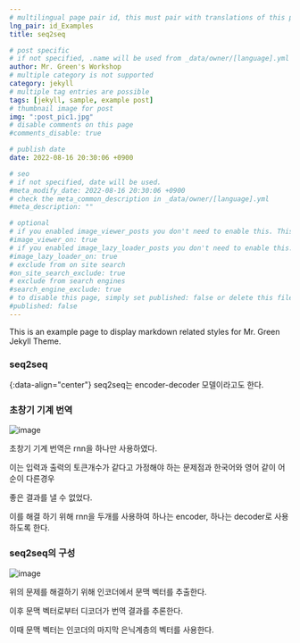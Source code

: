 ```yaml
---
# multilingual page pair id, this must pair with translations of this page. (This name must be unique)
lng_pair: id_Examples
title: seq2seq

# post specific
# if not specified, .name will be used from _data/owner/[language].yml
author: Mr. Green's Workshop
# multiple category is not supported
category: jekyll
# multiple tag entries are possible
tags: [jekyll, sample, example post]
# thumbnail image for post
img: ":post_pic1.jpg"
# disable comments on this page
#comments_disable: true

# publish date
date: 2022-08-16 20:30:06 +0900

# seo
# if not specified, date will be used.
#meta_modify_date: 2022-08-16 20:30:06 +0900
# check the meta_common_description in _data/owner/[language].yml
#meta_description: ""

# optional
# if you enabled image_viewer_posts you don't need to enable this. This is only if image_viewer_posts = false
#image_viewer_on: true
# if you enabled image_lazy_loader_posts you don't need to enable this. This is only if image_lazy_loader_posts = false
#image_lazy_loader_on: true
# exclude from on site search
#on_site_search_exclude: true
# exclude from search engines
#search_engine_exclude: true
# to disable this page, simply set published: false or delete this file
#published: false
---
```


<!-- outline-start -->

This is an example page to display markdown related styles for Mr. Green Jekyll Theme.

<!-- outline-end -->

### seq2seq
{:data-align="center"}
seq2seq는 encoder-decoder 모델이라고도 한다.  
  
  
  
### 초창기 기계 번역
![image](https://user-images.githubusercontent.com/42092560/184919250-5eaafb53-b4c1-43bc-aee0-0316eb6bb613.png)  

초창기 기계 번역은 rnn을 하나만 사용하였다.  
  
이는 입력과 출력의 토큰개수가 같다고 가정해야 하는 문제점과 한국어와 영어 같이 어순이 다른경우  
  
좋은 결과를 낼 수 없었다.  
  
이를 해결 하기 위해 rnn을 두개를 사용하여 하나는 encoder, 하나는 decoder로 사용하도록 한다.  
  
### seq2seq의 구성
  
![image](https://user-images.githubusercontent.com/42092560/184921514-dd165fd5-260e-466b-9196-87629d518939.png)  
  
위의 문제를 해결하기 위해 인코더에서 문맥 벡터를 추출한다.  
  
이후 문맥 벡터로부터 디코더가 번역 결과를 추론한다.  
  
이때 문맥 벡터는 인코더의 마지막 은닉계층의 벡터를 사용한다.  

